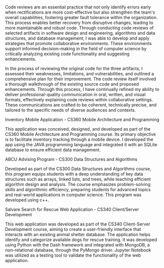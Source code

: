 Code reviews are an essential practice that not only identify errors early when rectifications are more cost-effective but also strengthen the team's overall capabilities, fostering greater fault tolerance within the organization. This process enables better recovery from disruptive changes, leading to more maintainable and robust code. Through conducting code reviews of selected artifacts in software design and engineering, algorithms and data structures, and database management, I was able to develop and apply strategies that promote collaborative environments. These environments support informed decision-making in the field of computer science by critically analyzing existing code functionality and suggesting enhancements.

In the process of reviewing the original code for the three artifacts, I assessed their weaknesses, limitations, and vulnerabilities, and outlined a comprehensive plan for their improvement. The code review itself involved a thorough walkthrough of the existing source code and proposed enhancements. Through this process, I have continually refined my ability to deliver professional-quality communication in oral, written, and visual formats, effectively explaining code reviews within collaborative settings. These communications are crafted to be coherent, technically precise, and tailored to the specific needs of diverse audiences and contexts.

Inventory Mobile Application - CS360 Mobile Architecture and Programming

This application was conceived, designed, and developed as part of the CS360 Mobile Architecture and Programming course. Its primary objective is to facilitate inventory tracking through a mobile device. I developed the app using the JAVA programming language and integrated it with an SQLite database to ensure efficient data management.

ABCU Advising Program - CS300 Data Structures and Algorithms

Developed as part of the CS300 Data Structures and Algorithms course, this program equips students with a deep understanding of key data structures such as arrays, linked lists, and trees, while teaching efficient algorithm design and analysis. The course emphasizes problem-solving skills and algorithmic efficiency, preparing students for advanced topics and real-world applications in computer science. This program was developed using c++.

Salvare Search for Rescue Web Application - CS340 Client/Server Development

This web application was developed as part of the CS340 Client-Server Development course, aiming to create a user-friendly interface that interacts with an existing animal shelter database. The application helps identify and categorize available dogs for rescue training. It was developed using Python with the Dash framework and integrated with MongoDB, a non-relational database, through the PyMongo driver. Jupyter Notebook was utilized as a testing tool to validate the functionality of the web application.
